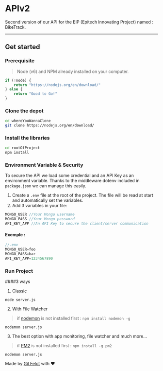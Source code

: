 # APIv2
Second version of our API for the EIP (Epitech Innovating Project) named : BikeTrack.
____________
## Get started

### Prerequisite
>Node (v6) and NPM already installed on your computer.

```javascript
if (!node) {
    return "https://nodejs.org/en/download/"
} else {
    return "Good to Go!"
}
```

### Clone the depot
```bash
cd whereYouWannaClone
git clone https://nodejs.org/en/download/
```

### Install the libraries
```bash
cd rootOfProject
npm install
```

### Environment Variable & Security
To secure the API we load some credential and an API Key as an environment variable.
Thanks to the middleware dotenv included in `package.json` we can manage this easily.


1. Create a `.env` file at the root of the project. The file will be read at start and automatically set the variables.
2. Add 3 variables in your file:
```javascript
MONGO_USER //Your Mongo username
MONGO_PASS //Your Mongo password
API_KEY_APP //An API Key to secure the client/server communication
```
#### Exemple :
```javascript
//.env
MONGO_USER=foo
MONGO_PASS=bar
API_KEY_APP=1234567890
```

### Run Project
####3 ways

1. Classic

`node server.js`

2. With File Watcher

> if [nodemon](https://www.npmjs.com/package/nodemon) is not installed first :
`npm install nodemon -g`

`nodemon server.js`

3. The best option with app monitoring, file watcher and much more...

> if [PM2](http://pm2.keymetrics.io) is not installed first :
`npm install -g pm2`

`nodemon server.js`


Made by [Gil Felot](gfelot.xyz) with ❤️
